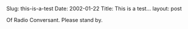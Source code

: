 Slug: this-is-a-test
Date: 2002-01-22
Title: This is a test...
layout: post

Of Radio Conversant. Please stand by.
